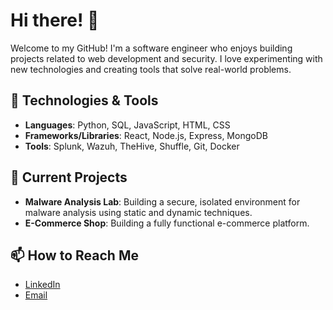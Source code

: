 # Hi there! 👋

Welcome to my GitHub! I'm a software engineer who enjoys building projects related to web development and security. I love experimenting with new technologies and creating tools that solve real-world problems.

## 🔧 Technologies & Tools

- **Languages**: Python, SQL, JavaScript, HTML, CSS
- **Frameworks/Libraries**: React, Node.js, Express, MongoDB
- **Tools**: Splunk, Wazuh, TheHive, Shuffle, Git, Docker

## 🌱 Current Projects

- **Malware Analysis Lab**: Building a secure, isolated environment for malware analysis using static and dynamic techniques.
- **E-Commerce Shop**: Building a fully functional e-commerce platform.

## 📫 How to Reach Me

- [LinkedIn](https://www.linkedin.com/in/amy-wall/)
- [Email](mailto:itsAmyWall@gmail.com)

